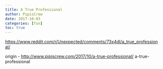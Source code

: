 ```yaml
---
title: A True Professional
author: PipisCrew
date: 2017-10-03
categories: [fun]
toc: true
---
```


https://www.reddit.com/r/Unexpected/comments/73x4dl/a_true_professional/

origin - http://www.pipiscrew.com/2017/10/a-true-professional/ a-true-professional